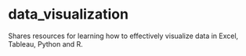 # data_visualization
Shares resources for learning how to effectively visualize data in Excel, Tableau, Python and R.
